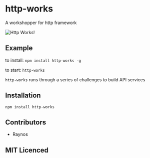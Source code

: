 # http-works

<!--
    [![build status][1]][2]
    [![NPM version][3]][4]
    [![Coverage Status][5]][6]
    [![gemnasium Dependency Status][7]][8]
    [![Davis Dependency status][9]][10]
-->

<!-- [![browser support][11]][12] -->

A workshopper for http framework

![Http Works!](https://github.com/Raynos/http-works/raw/master/http-works.png)

## Example

to install: `npm install http-works -g`

to start: `http-works`

`http-works` runs through a series of challenges to build API
  services

## Installation

`npm install http-works`

## Contributors

 - Raynos

## MIT Licenced

  [1]: https://secure.travis-ci.org/Raynos/http-works.png
  [2]: https://travis-ci.org/Raynos/http-works
  [3]: https://badge.fury.io/js/http-works.png
  [4]: https://badge.fury.io/js/http-works
  [5]: https://coveralls.io/repos/Raynos/http-works/badge.png
  [6]: https://coveralls.io/r/Raynos/http-works
  [7]: https://gemnasium.com/Raynos/http-works.png
  [8]: https://gemnasium.com/Raynos/http-works
  [9]: https://david-dm.org/Raynos/http-works.png
  [10]: https://david-dm.org/Raynos/http-works
  [11]: https://ci.testling.com/Raynos/http-works.png
  [12]: https://ci.testling.com/Raynos/http-works
